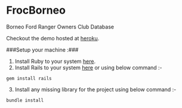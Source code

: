 # FrocBorneo
Borneo Ford Ranger Owners Club Database

Checkout the demo hosted at [heroku](http://limitless-falls-7742.herokuapp.com/). 

###Setup your machine :###

1. Install Ruby to your system [here](https://www.ruby-lang.org/en/documentation/installation/).
2. Install Rails to your system [here](http://guides.rubyonrails.org/getting_started.html) or using below command :-
  <pre><code>gem install rails</code></pre>
3. Install any missing library for the project using below command :-
  <pre><code>bundle install</code></pre>
